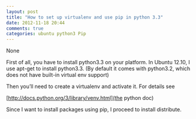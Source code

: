 ```yaml
---
layout: post
title: "How to set up virtualenv and use pip in python 3.3"
date: 2012-11-18 20:44
comments: true
categories: ubuntu python3 Pip
---
```


None


First of all, you have to install python3.3 on your platform. In Ubuntu 12.10, I use apt-get to install python3.3. (By default it comes with python3.2, which does not have built-in virtual env support)


Then you’ll need to create a virtualenv and activate it. For details see 

[http://docs.python.org/3/library/venv.html](the python doc)


Since I want to install packages using pip, I proceed to install distribute.

